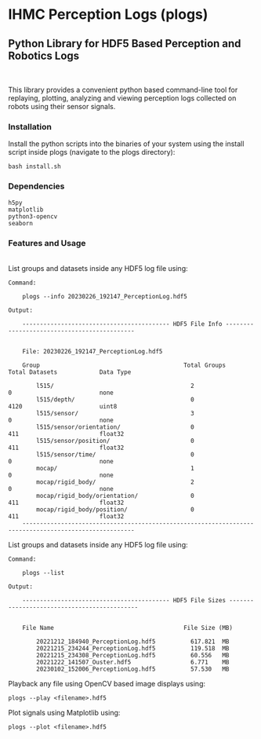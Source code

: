 # IHMC Perception Logs (plogs)

## Python Library for HDF5 Based Perception and Robotics Logs

<br>

This library provides a convenient python based command-line tool for replaying, plotting, analyzing and viewing perception logs collected on robots using their sensor signals. 

### Installation

Install the python scripts into the binaries of your system using the install script inside plogs (navigate to the plogs directory):

    bash install.sh

### Dependencies
    h5py
    matplotlib
    python3-opencv
    seaborn

### Features and Usage

<br>
List groups and datasets inside any HDF5 log file using:

    Command:
        
        plogs --info 20230226_192147_PerceptionLog.hdf5

    Output:

        ------------------------------------------ HDF5 File Info --------------------------------------------


        File: 20230226_192147_PerceptionLog.hdf5

        Group                                         Total Groups         Total Datasets            Data Type 

            l515/                                       2                    0                         none      
            l515/depth/                                 0                    4120                      uint8     
            l515/sensor/                                3                    0                         none      
            l515/sensor/orientation/                    0                    411                       float32   
            l515/sensor/position/                       0                    411                       float32   
            l515/sensor/time/                           0                    0                         none      
            mocap/                                      1                    0                         none      
            mocap/rigid_body/                           2                    0                         none      
            mocap/rigid_body/orientation/               0                    411                       float32   
            mocap/rigid_body/position/                  0                    411                       float32   
        ------------------------------------------------------------------------------------------------------


List groups and datasets inside any HDF5 log file using:

    Command:
    
        plogs --list

    Output:

        ------------------------------------------ HDF5 File Sizes --------------------------------------------


        File Name                                     File Size (MB)      

            20221212_184940_PerceptionLog.hdf5          617.821  MB
            20221215_234244_PerceptionLog.hdf5          119.518  MB
            20221215_234308_PerceptionLog.hdf5          60.556   MB
            20221222_141507_Ouster.hdf5                 6.771    MB
            20230102_152006_PerceptionLog.hdf5          57.530   MB

Playback any file using OpenCV based image displays using:

    plogs --play <filename>.hdf5


Plot signals using Matplotlib using: 

    plogs --plot <filename>.hdf5

